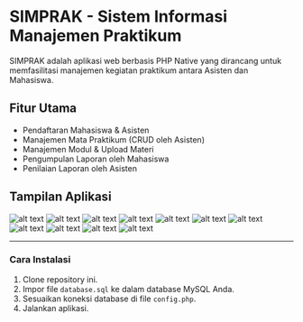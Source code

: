 # SIMPRAK - Sistem Informasi Manajemen Praktikum

SIMPRAK adalah aplikasi web berbasis PHP Native yang dirancang untuk memfasilitasi manajemen kegiatan praktikum antara Asisten dan Mahasiswa.

## Fitur Utama
- Pendaftaran Mahasiswa & Asisten
- Manajemen Mata Praktikum (CRUD oleh Asisten)
- Manajemen Modul & Upload Materi
- Pengumpulan Laporan oleh Mahasiswa
- Penilaian Laporan oleh Asisten

## Tampilan Aplikasi

![alt text](ss/cari_praktikum_ss.png) ![alt text](ss/dashboard_asisten_ss.png) ![alt text](ss/dashboard_mahasiswa_ss.png) ![alt text](ss/hasil_crud_praktikum_ss.png) ![alt text](ss/hasil_modul_ss.png) ![alt text](ss/kelola_akun_ss.png) ![alt text](ss/kelola_modul_ss.png) ![alt text](ss/kelola_praktikum_ss.png) ![alt text](ss/praktikum_mahasiswa_ss.png) ![alt text](ss/tes_crud_modul.png) ![alt text](ss/tes_crud_praktikum_ss.png)

--- 

### Cara Instalasi
1.  Clone repository ini.
2.  Impor file `database.sql` ke dalam database MySQL Anda.
3.  Sesuaikan koneksi database di file `config.php`.
4.  Jalankan aplikasi.